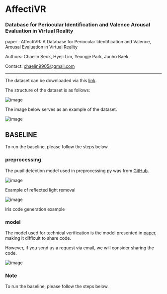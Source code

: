 # AffectiVR 
### Database for Periocular Identification and Valence Arousal Evaluation in Virtual Reality

paper : AffectiVR: A Database for Periocular Identification and Valence, Arousal Evaluation in Virtual Reality

Authors: Chaelin Seok, Hyeji Lim, Yeongje Park, Junho Baek

Contact: chaelin9905@gmail.com

*****

The dataset can be downloaded via this [link]().

The structure of the dataset is as follows:

![image](https://github.com/schaelin/AffectiVR/assets/63329440/0f34d987-960c-4f20-9198-78ecf3c38ec4)



The image below serves as an example of the dataset.

![image](https://github.com/schaelin/AffectiVR-Database-for-Periocular-Identification-and-Valence-Arousal-Evaluation-in-Virtual-Reality/assets/63329440/88aa3f66-8427-4f98-b613-99d2f1070c0a)

## BASELINE
To run the baseline, please follow the steps below.

### preprocessing
The pupil detection model used in preprocessing.py was from [GitHub](https://github.com/isohrab/Pupil-locator).

![image](https://github.com/schaelin/AffectiVR/assets/63329440/bd2649e2-a2e2-4386-be8a-12ffeed14706)

Example of reflected light removal

![image](https://github.com/schaelin/AffectiVR/assets/63329440/412b612c-df99-40e7-a691-4deb7b5ead58)

Iris code generation example

### model 
The model used for technical verification is the model presented in [paper](https://ieeexplore.ieee.org/abstract/document/9179802/), making it difficult to share code. 

However, if you send us a request via email, we will consider sharing the code.

![image](https://github.com/schaelin/AffectiVR/assets/63329440/6236a5b8-6b86-446b-90cd-b4647a304995)


### Note
To run the baseline, please follow the steps below.


